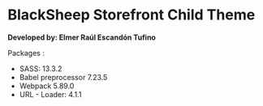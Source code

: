 # BlackSheep Storefront Child Theme

**Developed by: Elmer Raúl Escandón Tufino**

Packages :

-   SASS: 13.3.2
-   Babel preprocessor 7.23.5
-   Webpack 5.89.0
-   URL - Loader: 4.1.1
